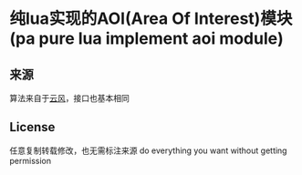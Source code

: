 纯lua实现的AOI(Area Of Interest)模块(pa pure lua implement aoi module)
======================
## 来源
算法来自于[云风](http://blog.codingnow.com/2012/03/dev_note_13.html)，接口也基本相同

## License
任意复制转载修改，也无需标注来源
do everything you want without getting permission
